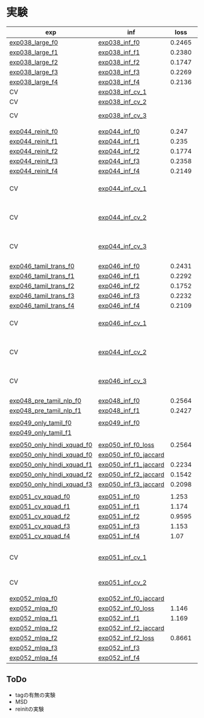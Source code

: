 # 実験

|exp|inf|loss|jaccard|LB|memo|
|--|--|--|--|--|--|
|[exp038_large_f0]|[exp038_inf_f0]|0.2465|0.6388|0.715||
|[exp038_large_f1]|[exp038_inf_f1]|0.2380|0.6560|0.718||
|[exp038_large_f2]|[exp038_inf_f2]|0.1747|0.6862|0.698||
|[exp038_large_f3]|[exp038_inf_f3]|0.2269|0.6765|0.713||
|[exp038_large_f4]|[exp038_inf_f4]|0.2136|0.6452|0.703||
|CV|[exp038_inf_cv_1]|||0.739|AVG|
|CV|[exp038_inf_cv_2]|||0.721|MAX|
|CV|[exp038_inf_cv_3]|||0.748|W AVG|
|||||||
|[exp044_reinit_f0]|[exp044_inf_f0]|0.247|0.6444|0.713||
|[exp044_reinit_f1]|[exp044_inf_f1]|0.235|0.6571|0.722||
|[exp044_reinit_f2]|[exp044_inf_f2]|0.1774|0.7147|0.733||
|[exp044_reinit_f3]|[exp044_inf_f3]|0.2358|0.6703|0.729||
|[exp044_reinit_f4]|[exp044_inf_f4]|0.2149|0.6885|0.713||
|CV|[exp044_inf_cv_1]|||0.739|Now Best AVG|
|CV|[exp044_inf_cv_2]|||0.737|Now Best W AVG|
|CV|[exp044_inf_cv_3]|||0.736|This CV AVG|
|||||||
|[exp046_tamil_trans_f0]|[exp046_inf_f0]|0.2431|0.6192|0.733||
|[exp046_tamil_trans_f1]|[exp046_inf_f1]|0.2292|0.6738|0.724||
|[exp046_tamil_trans_f2]|[exp046_inf_f2]|0.1752|0.7085|0.730||
|[exp046_tamil_trans_f3]|[exp046_inf_f3]|0.2232|0.674|0.736||
|[exp046_tamil_trans_f4]|[exp046_inf_f4]|0.2109|0.7007|0.745||
|CV|[exp046_inf_cv_1]|||0.744|Now Best AVG|
|CV|[exp044_inf_cv_2]|||0.747|Now Best W AVG|
|CV|[exp046_inf_cv_3]|||0.742|This CV AVG|
|||||||
|[exp048_pre_tamil_nlp_f0]|[exp048_inf_f0]|0.2564|0.6286|0.715||
|[exp048_pre_tamil_nlp_f1]|[exp048_inf_f1]|0.2427|0.6382|0.703||
|||||||
|[exp049_only_tamil_f0]|[exp049_inf_f0]||0.5622|0.728||
|[exp049_only_tamil_f1]|||0.5412|||
|||||||
|[exp050_only_hindi_xquad_f0]|[exp050_inf_f0_loss]|0.2564||0.713||
|[exp050_only_hindi_xquad_f0]|[exp050_inf_f0_jaccard]||0.6701|0.719||
|[exp050_only_hindi_xquad_f1]|[exp050_inf_f1_jaccard]|0.2234|0.7304|0.725||
|[exp050_only_hindi_xquad_f2]|[exp050_inf_f2_jaccard]|0.1542|0.763|0.722||
|[exp050_only_hindi_xquad_f3]|[exp050_inf_f3_jaccard]|0.2098|0.7561|||
|||||||
|[exp051_cv_xquad_f0]|[exp051_inf_f0]|1.253|0.6897|0.715||
|[exp051_cv_xquad_f1]|[exp051_inf_f1]|1.174|0.6992|0.731||
|[exp051_cv_xquad_f2]|[exp051_inf_f2]|0.9595|0.7382|0.741||
|[exp051_cv_xquad_f3]|[exp051_inf_f3]|1.153|0.6878|0.746||
|[exp051_cv_xquad_f4]|[exp051_inf_f4]|1.07|0.7084|0.719||
|CV|[exp051_inf_cv_1]||||tamil only fold-4|
|CV|[exp051_inf_cv_2]||||tamil cv|
|||||||
|[exp052_mlqa_f0]|[exp052_inf_f0_jaccard]||0.7158|0.735||
|[exp052_mlqa_f0]|[exp052_inf_f0_loss]|1.146||0.734||
|[exp052_mlqa_f1]|[exp052_inf_f1]|1.169|0.6977|0.737||
|[exp052_mlqa_f2]|[exp052_inf_f2_jaccard]||0.7768|||
|[exp052_mlqa_f2]|[exp052_inf_f2_loss]|0.8661||||
|[exp052_mlqa_f3]|[exp052_inf_f3]|||||
|[exp052_mlqa_f4]|[exp052_inf_f4]|||||

[exp038_large_f0]:https://www.kaggle.com/takamichitoda/chaii-train-large-model?scriptVersionId=73217640
[exp038_large_f1]:https://www.kaggle.com/takamichitoda/chaii-train-large-model?scriptVersionId=73586001
[exp038_large_f2]:https://www.kaggle.com/takamichitoda/chaii-train-large-model?scriptVersionId=73599928
[exp038_large_f3]:https://www.kaggle.com/takamichitoda/chaii-train-large-model?scriptVersionId=73611319
[exp038_large_f4]:https://www.kaggle.com/takamichitoda/chaii-train-large-model?scriptVersionId=73578107
[exp038_inf_f0]:https://www.kaggle.com/takamichitoda/chaii-infer-large-model?scriptVersionId=73233243
[exp038_inf_f1]:https://www.kaggle.com/takamichitoda/chaii-infer-large-model?scriptVersionId=73600052
[exp038_inf_f2]:https://www.kaggle.com/takamichitoda/chaii-infer-large-model?scriptVersionId=73610863
[exp038_inf_f3]:https://www.kaggle.com/takamichitoda/chaii-infer-large-model?scriptVersionId=73671509
[exp038_inf_f4]:https://www.kaggle.com/takamichitoda/chaii-infer-large-model?scriptVersionId=73585823
[exp038_inf_cv_1]:https://www.kaggle.com/takamichitoda/chaii-infer-cv?scriptVersionId=73673973
[exp038_inf_cv_2]:https://www.kaggle.com/takamichitoda/chaii-infer-cv?scriptVersionId=73843734
[exp038_inf_cv_3]:https://www.kaggle.com/takamichitoda/chaii-infer-cv?scriptVersionId=73844058

[exp044_reinit_f0]:https://www.kaggle.com/takamichitoda/chaii-train-large-model?scriptVersionId=73788678
[exp044_reinit_f1]:https://www.kaggle.com/takamichitoda/chaii-train-large-model?scriptVersionId=73800613
[exp044_reinit_f2]:https://www.kaggle.com/takamichitoda/chaii-train-large-model?scriptVersionId=73843570
[exp044_reinit_f3]:https://www.kaggle.com/takamichitoda/chaii-train-large-model?scriptVersionId=73847144
[exp044_reinit_f4]:https://www.kaggle.com/takamichitoda/chaii-train-large-model?scriptVersionId=73851257
[exp044_inf_f0]:https://www.kaggle.com/takamichitoda/chaii-infer-large-model?scriptVersionId=73800704
[exp044_inf_f1]:https://www.kaggle.com/takamichitoda/chaii-infer-large-model?scriptVersionId=73843489
[exp044_inf_f2]:https://www.kaggle.com/takamichitoda/chaii-infer-large-model?scriptVersionId=73847112
[exp044_inf_f3]:https://www.kaggle.com/takamichitoda/chaii-infer-large-model?scriptVersionId=73851241
[exp044_inf_f4]:https://www.kaggle.com/takamichitoda/chaii-infer-large-model?scriptVersionId=73856133
[exp044_inf_cv_1]:https://www.kaggle.com/takamichitoda/chaii-infer-cv?scriptVersionId=73862468
[exp044_inf_cv_2]:https://www.kaggle.com/takamichitoda/chaii-infer-cv?scriptVersionId=73863015
[exp044_inf_cv_3]:https://www.kaggle.com/takamichitoda/chaii-infer-cv?scriptVersionId=73876531

[exp046_tamil_trans_f0]:https://www.kaggle.com/takamichitoda/chaii-train-large-model?scriptVersionId=73878014
[exp046_tamil_trans_f1]:https://www.kaggle.com/takamichitoda/chaii-train-large-model?scriptVersionId=73921213
[exp046_tamil_trans_f2]:https://www.kaggle.com/takamichitoda/chaii-train-large-model?scriptVersionId=73992904
[exp046_tamil_trans_f3]:https://www.kaggle.com/takamichitoda/chaii-train-large-model?scriptVersionId=74060823
[exp046_tamil_trans_f4]:https://www.kaggle.com/takamichitoda/chaii-train-large-model?scriptVersionId=74065527
[exp046_inf_f0]:https://www.kaggle.com/takamichitoda/chaii-infer-large-model?scriptVersionId=73921259
[exp046_inf_f1]:https://www.kaggle.com/takamichitoda/chaii-infer-large-model?scriptVersionId=73992951
[exp046_inf_f2]:https://www.kaggle.com/takamichitoda/chaii-infer-large-model?scriptVersionId=74060733
[exp046_inf_f3]:https://www.kaggle.com/takamichitoda/chaii-infer-large-model?scriptVersionId=74065546
[exp046_inf_f4]:https://www.kaggle.com/takamichitoda/chaii-infer-large-model?scriptVersionId=74072740
[exp046_inf_cv_1]:https://www.kaggle.com/takamichitoda/chaii-infer-cv/data?scriptVersionId=74077768
[exp046_inf_cv_2]:https://www.kaggle.com/takamichitoda/chaii-infer-cv?scriptVersionId=74087080
[exp046_inf_cv_3]:https://www.kaggle.com/takamichitoda/chaii-infer-cv?scriptVersionId=74102800

[exp048_pre_tamil_nlp_f0]:https://www.kaggle.com/takamichitoda/chaii-train-large-model?scriptVersionId=74078565
[exp048_pre_tamil_nlp_f1]:https://www.kaggle.com/takamichitoda/chaii-train-large-model?scriptVersionId=74087127
[exp048_inf_f0]:https://www.kaggle.com/takamichitoda/chaii-infer-large-model?scriptVersionId=74087805
[exp048_inf_f1]:https://www.kaggle.com/takamichitoda/chaii-infer-large-model?scriptVersionId=74096160

[exp049_only_tamil_f0]:https://www.kaggle.com/takamichitoda/chaii-train-large-model?scriptVersionId=74146892
[exp049_only_tamil_f1]:https://www.kaggle.com/takamichitoda/chaii-train-large-model?scriptVersionId=74149729
[exp049_inf_f0]:https://www.kaggle.com/takamichitoda/chaii-infer-divide-model?scriptVersionId=74152155

[exp050_only_hindi_xquad_f0]:https://www.kaggle.com/takamichitoda/chaii-train-large-model?scriptVersionId=74156669
[exp050_only_hindi_xquad_f1]:https://www.kaggle.com/takamichitoda/chaii-train-large-model?scriptVersionId=74161858
[exp050_only_hindi_xquad_f2]:https://www.kaggle.com/takamichitoda/chaii-train-large-model?scriptVersionId=74231130
[exp050_only_hindi_xquad_f3]:https://www.kaggle.com/takamichitoda/chaii-train-large-model?scriptVersionId=74238259
[exp050_inf_f0_loss]:https://www.kaggle.com/takamichitoda/chaii-infer-divide-model?scriptVersionId=74161409
[exp050_inf_f0_jaccard]:https://www.kaggle.com/takamichitoda/chaii-infer-divide-model?scriptVersionId=74161622
[exp050_inf_f1_jaccard]:https://www.kaggle.com/takamichitoda/chaii-infer-divide-model?scriptVersionId=74167256
[exp050_inf_f2_jaccard]:https://www.kaggle.com/takamichitoda/chaii-infer-divide-model?scriptVersionId=74238158
[exp050_inf_f3_jaccard]:https://www.kaggle.com/takamichitoda/chaii-infer-divide-model?scriptVersionId=74242855

[exp051_cv_xquad_f0]:https://www.kaggle.com/takamichitoda/chaii-train-large-model?scriptVersionId=74243706
[exp051_cv_xquad_f1]:https://www.kaggle.com/takamichitoda/chaii-train-large-model?scriptVersionId=74248638
[exp051_cv_xquad_f2]:https://www.kaggle.com/takamichitoda/chaii-train-large-model?scriptVersionId=74258397
[exp051_cv_xquad_f3]:https://www.kaggle.com/takamichitoda/chaii-train-large-model?scriptVersionId=74263638
[exp051_cv_xquad_f4]:https://www.kaggle.com/takamichitoda/chaii-train-large-model?scriptVersionId=74314720
[exp051_inf_f0]:https://www.kaggle.com/takamichitoda/chaii-infer-divide-model?scriptVersionId=74248175
[exp051_inf_f1]:https://www.kaggle.com/takamichitoda/chaii-infer-divide-model?scriptVersionId=74254089
[exp051_inf_f2]:https://www.kaggle.com/takamichitoda/chaii-infer-divide-model?scriptVersionId=74263185
[exp051_inf_f3]:https://www.kaggle.com/takamichitoda/chaii-infer-divide-model?scriptVersionId=74273989
[exp051_inf_f4]:https://www.kaggle.com/takamichitoda/chaii-infer-divide-model?scriptVersionId=74316967
[exp051_inf_cv_1]:xxx
[exp051_inf_cv_2]:xxx

[exp052_mlqa_f0]:https://www.kaggle.com/takamichitoda/chaii-train-large-model?scriptVersionId=74319003
[exp052_mlqa_f1]:https://www.kaggle.com/takamichitoda/chaii-train-large-model?scriptVersionId=74325328
[exp052_mlqa_f2]:https://www.kaggle.com/takamichitoda/chaii-train-large-model?scriptVersionId=74331044
[exp052_mlqa_f3]:https://www.kaggle.com/takamichitoda/chaii-train-large-model?scriptVersionId=74396613
[exp052_mlqa_f4]:xxx
[exp052_inf_f0_jaccard]:https://www.kaggle.com/takamichitoda/chaii-infer-divide-model?scriptVersionId=74325276
[exp052_inf_f0_loss]:https://www.kaggle.com/takamichitoda/chaii-infer-divide-model?scriptVersionId=74327095
[exp052_inf_f1]:https://www.kaggle.com/takamichitoda/chaii-infer-divide-model?scriptVersionId=74330941
[exp052_inf_f2_jaccard]:https://www.kaggle.com/takamichitoda/chaii-infer-divide-model?scriptVersionId=74342129
[exp052_inf_f2_loss]:https://www.kaggle.com/takamichitoda/chaii-infer-divide-model?scriptVersionId=74396835
[exp052_inf_f3]:xxx
[exp052_inf_f4]:xxx

## ToDo

- tagの有無の実験
- MSD
- reinitの実験
